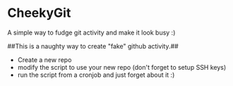 # CheekyGit
A simple way to fudge git activity and make it look busy :)

##This is a naughty way to create "fake" github activity.##

- Create a new repo
- modify the script to use your new repo (don't forget to setup SSH keys)
- run the script from a cronjob and just forget about it :) 
